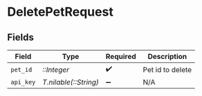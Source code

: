 # DeletePetRequest


## Fields

| Field                 | Type                  | Required              | Description           |
| --------------------- | --------------------- | --------------------- | --------------------- |
| `pet_id`              | *::Integer*           | :heavy_check_mark:    | Pet id to delete      |
| `api_key`             | *T.nilable(::String)* | :heavy_minus_sign:    | N/A                   |